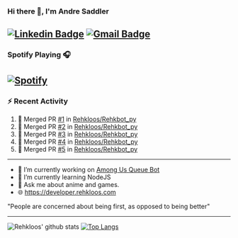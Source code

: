 ### Hi there 👋, I'm Andre Saddler
[![Linkedin Badge](https://img.shields.io/badge/-andrexsaddler-blue?style=flat-square&logo=Linkedin&logoColor=white&link=https://www.linkedin.com/in/andrexsaddler/)](https://www.linkedin.com/in/andrexsaddler/)
[![Gmail Badge](https://img.shields.io/badge/-contact@rehkloos.com-c14438?style=flat-square&logo=Gmail&logoColor=white&link=mailto:contact@rehkloos.com)](mailto:contact@rehkloos.com)
---
### Spotify Playing 🎧

[![Spotify](https://novatorem.rehkloos.vercel.app/api/spotify)](https://open.spotify.com/user/Rehkloos)
---

### :zap: Recent Activity

<!--START_SECTION:activity-->
1. 🎉 Merged PR [#1](https://github.com/Rehkloos/Rehkbot_py/pull/1) in [Rehkloos/Rehkbot_py](https://github.com/Rehkloos/Rehkbot_py)
2. 🎉 Merged PR [#2](https://github.com/Rehkloos/Rehkbot_py/pull/2) in [Rehkloos/Rehkbot_py](https://github.com/Rehkloos/Rehkbot_py)
3. 🎉 Merged PR [#3](https://github.com/Rehkloos/Rehkbot_py/pull/3) in [Rehkloos/Rehkbot_py](https://github.com/Rehkloos/Rehkbot_py)
4. 🎉 Merged PR [#4](https://github.com/Rehkloos/Rehkbot_py/pull/4) in [Rehkloos/Rehkbot_py](https://github.com/Rehkloos/Rehkbot_py)
5. 🎉 Merged PR [#5](https://github.com/Rehkloos/Rehkbot_py/pull/5) in [Rehkloos/Rehkbot_py](https://github.com/Rehkloos/Rehkbot_py)
<!--END_SECTION:activity-->

---

- 🔭 I’m currently working on [Among Us Queue Bot](https://github.com/Rehkloos/queue-bot)
- 🌱 I’m currently learning NodeJS
- 💬 Ask me about anime and games.
- 🌐 https://developer.rehkloos.com

"People are concerned about being first, as opposed to being better"

---
![Rehkloos' github stats](https://github-readme-stats.vercel.app/api?username=Rehkloos&count_private=true)
[![Top Langs](https://github-readme-stats.vercel.app/api/top-langs/?username=Rehkloos&layout=compact)](https://github.com/anuraghazra/github-readme-stats)
